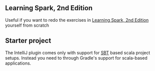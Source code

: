 ## Learning Spark, 2nd Edition

Useful if you want to redo the exercises in [Learning Spark, 2nd Edition](https://www.oreilly.com/library/view/learning-spark-2nd/9781492050032) yourself from scratch

## Starter project

The IntelliJ plugin comes only with support for [SBT](https://www.scala-sbt.org/) based scala project setups. Instead you need to through Gradle's support for scala-based applications.
